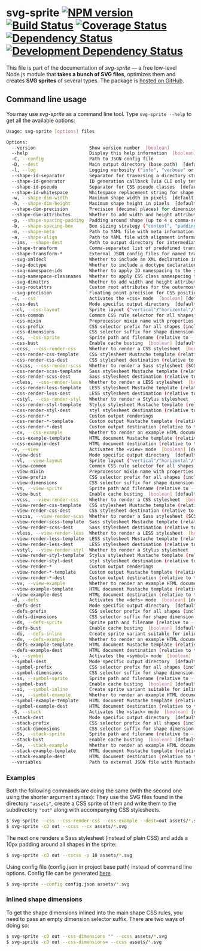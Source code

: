 svg-sprite [![NPM version][npm-image]][npm-url] [![Build Status][travis-image]][travis-url] [![Coverage Status][coveralls-image]][coveralls-url] [![Dependency Status][depstat-image]][depstat-url] [![Development Dependency Status][devdepstat-image]][devdepstat-url]
==========

This file is part of the documentation of *svg-sprite* — a free low-level Node.js module that **takes a bunch of SVG files**, optimizes them and creates **SVG sprites** of several types. The package is [hosted on GitHub](https://github.com/jkphl/svg-sprite).


Command line usage
------------------

You may use *svg-sprite* as a command line tool. Type `svg-sprite --help` to get all the available options:

```bash
Usage: svg-sprite [options] files

Options:
  --version                    Show version number  [boolean]
  --help                       Display this help information  [boolean]
  -C, --config                 Path to JSON config file
  -D, --dest                   Main output directory (base path)  [default: "."]
  -l, --log                    Logging verbosity ("info", "verbose" or "debug")
  --shape-id-separator         Separator for traversing a directory structure into a shape ID  [default: "--"]
  --shape-id-generator         ID generation callback [via CLI only template strings]  [default: "%s"]
  --shape-id-pseudo            Separator for CSS pseudo classes  [default: "~"]
  --shape-id-whitespace        Whitespace replacement string for shape IDs  [default: "_"]
  -w, --shape-dim-width        Maximum shape width in pixels  [default: 2000]
  -h, --shape-dim-height       Maximum shape height in pixels  [default: 2000]
  --shape-dim-precision        Precision (decimal places) for dimension calculations  [default: 2]
  --shape-dim-attributes       Whether to add width and height attributes to the shapes  [boolean] [default: false]
  -p, --shape-spacing-padding  Padding around shape (up to 4 x comma-separated)  [default: "0,0,0,0"]
  -b, --shape-spacing-box      Box sizing strategy ("content", "padding" or "icon")  [default: "content"]
  -m, --shape-meta             Path to YAML file with meta information
  -a, --shape-align            Path to YAML file with alignment information
  --ims, --shape-dest          Path to output directory for intermediate SVG files
  --shape-transform            Comma-separated list of predefined transformers (see docs)  [default: "svgo"]
  --shape-transform-*          External JSON config files for named transformers
  --svg-xmldecl                Whether to include an XML declaration in SVG files  [boolean] [default: true]
  --svg-doctype                Whether to include a doctype declaration in SVG files  [boolean] [default: true]
  --svg-namespace-ids          Whether to apply ID namespacing to the sprite  [boolean] [default: true]
  --svg-namespace-classnames   Whether to apply CSS class namespacing to the sprite  [boolean] [default: true]
  --svg-dimattrs               Whether to add width and height attributes to the sprite  [boolean] [default: true]
  --svg-rootattrs              Custom root attributes for the outermost <svg> element (external JSON file)
  --svg-precision              Floating point precision for CSS positioning values  [default: -1]
  -c, --css                    Activates the «css» mode  [boolean] [default: false]
  --css-dest                   Mode specific output directory  [default: "css"]
  --cl, --css-layout           Sprite layout ("vertical"/"horizontal"/"diagonal"/"packed")  [default: "packed"]
  --css-common                 Common CSS rule selector for all shapes  [default: null]
  --css-mixin                  Preprocessor mixin name with properties for all shapes  [default: null]
  --css-prefix                 CSS selector prefix for all shapes (including placeholders)  [default: ".svg-%s"]
  --css-dimensions             CSS selector suffix for shape dimension rules ("" for inline)  [default: "-dims"]
  --cs, --css-sprite           Sprite path and filename (relative to --mode-css-dest)  [default: "svg/sprite.css.svg"]
  --css-bust                   Enable cache busting  [boolean] [default: true]
  --ccss, --css-render-css     Whether to render a CSS stylesheet  [boolean] [default: false]
  --css-render-css-template    CSS stylesheet Mustache template (relative to svg-sprite basedir)  [default: "tmpl/css/sprite.css"]
  --css-render-css-dest        CSS stylesheet destination (relative to the --mode-css-dest)  [default: "sprite.css"]
  --cscss, --css-render-scss   Whether to render a Sass stylesheet (SCSS)  [boolean] [default: false]
  --css-render-scss-template   Sass stylesheet Mustache template (relative to svg-sprite basedir)  [default: "tmpl/css/sprite.scss"]
  --css-render-scss-dest       Sass stylesheet destination (relative to the --mode-css-dest)  [default: "sprite.scss"]
  --cless, --css-render-less   Whether to render a LESS stylesheet  [boolean] [default: false]
  --css-render-less-template   LESS stylesheet Mustache template (relative to svg-sprite basedir)  [default: "tmpl/css/sprite.less"]
  --css-render-less-dest       LESS stylesheet destination (relative to the --mode-css-dest)  [default: "sprite.less"]
  --cstyl, --css-render-styl   Whether to render a Stylus stylesheet  [boolean] [default: false]
  --css-render-styl-template   Stylus stylesheet Mustache template (relative to svg-sprite basedir)  [default: "tmpl/css/sprite.styl"]
  --css-render-styl-dest       styl stylesheet destination (relative to the --mode-css-dest)  [default: "sprite.styl"]
  --css-render-*               Custom output renderings
  --css-render-*-template      Custom output Mustache template (relative to svg-sprite basedir)
  --css-render-*-dest          Custom output destination (relative to the --mode-css-dest)
  --cx, --css-example          Whether to render an example HTML document  [boolean] [default: false]
  --css-example-template       HTML document Mustache template (relative to svg-sprite basedir)  [default: "tmpl/css/sprite.html"]
  --css-example-dest           HTML document destination (relative to the --mode-css-dest)  [default: "sprite.css.html"]
  -v, --view                   Activates the «view» mode  [boolean] [default: false]
  --view-dest                  Mode specific output directory  [default: "view"]
  --vl, --view-layout          Sprite layout ("vertical"/"horizontal"/"diagonal"/"packed")  [default: "packed"]
  --view-common                Common CSS rule selector for all shapes  [default: null]
  --view-mixin                 Preprocessor mixin name with properties for all shapes  [default: null]
  --view-prefix                CSS selector prefix for all shapes (including placeholders)  [default: ".svg-%s"]
  --view-dimensions            CSS selector suffix for shape dimension rules ("" for inline)  [default: "-dims"]
  --vs, --view-sprite          Sprite path and filename (relative to --mode-css-dest)  [default: "svg/sprite.css.svg"]
  --view-bust                  Enable cache busting  [boolean] [default: true]
  --vcss, --view-render-css    Whether to render a CSS stylesheet  [boolean] [default: false]
  --view-render-css-template   CSS stylesheet Mustache template (relative to svg-sprite basedir)  [default: "tmpl/css/sprite.css"]
  --view-render-css-dest       CSS stylesheet destination (relative to the --mode-css-dest)  [default: "sprite.css"]
  --vscss, --view-render-scss  Whether to render a Sass stylesheet (SCSS)  [boolean] [default: false]
  --view-render-scss-template  Sass stylesheet Mustache template (relative to svg-sprite basedir)  [default: "tmpl/css/sprite.scss"]
  --view-render-scss-dest      Sass stylesheet destination (relative to the --mode-css-dest)  [default: "sprite.scss"]
  --vless, --view-render-less  Whether to render a LESS stylesheet  [boolean] [default: false]
  --view-render-less-template  LESS stylesheet Mustache template (relative to svg-sprite basedir)  [default: "tmpl/css/sprite.less"]
  --view-render-less-dest      LESS stylesheet destination (relative to the --mode-css-dest)  [default: "sprite.less"]
  --vstyl, --view-render-styl  Whether to render a Stylus stylesheet  [boolean] [default: false]
  --view-render-styl-template  Stylus stylesheet Mustache template (relative to svg-sprite basedir)  [default: "tmpl/css/sprite.styl"]
  --view-render-styl-dest      styl stylesheet destination (relative to the --mode-css-dest)  [default: "sprite.styl"]
  --view-render-*              Custom output renderings
  --view-render-*-template     Custom output Mustache template (relative to svg-sprite basedir)
  --view-render-*-dest         Custom output destination (relative to the --mode-css-dest)
  --vx, --view-example         Whether to render an example HTML document  [boolean] [default: false]
  --view-example-template      HTML document Mustache template (relative to svg-sprite basedir)  [default: "tmpl/view/sprite.html"]
  --view-example-dest          HTML document destination (relative to the --mode-css-dest)  [default: "sprite.view.html"]
  -d, --defs                   Activates the «defs» mode  [boolean] [default: false]
  --defs-dest                  Mode specific output directory  [default: "defs"]
  --defs-prefix                CSS selector prefix for all shapes (including placeholders)  [default: ".svg-%s"]
  --defs-dimensions            CSS selector suffix for shape dimension rules ("" for inline)  [default: "-dims"]
  --ds, --defs-sprite          Sprite path and filename (relative to --mode-css-dest)  [default: "svg/sprite.css.svg"]
  --defs-bust                  Enable cache busting  [boolean] [default: false]
  --di, --defs-inline          Create sprite variant suitable for inline embedding  [boolean] [default: false]
  --dx, --defs-example         Whether to render an example HTML document  [boolean] [default: false]
  --defs-example-template      HTML document Mustache template (relative to svg-sprite basedir)  [default: "tmpl/defs/sprite.html"]
  --defs-example-dest          HTML document destination (relative to the --mode-css-dest)  [default: "sprite.defs.html"]
  -s, --symbol                 Activates the «symbol» mode  [boolean] [default: false]
  --symbol-dest                Mode specific output directory  [default: "symbol"]
  --symbol-prefix              CSS selector prefix for all shapes (including placeholders)  [default: ".svg-%s"]
  --symbol-dimensions          CSS selector suffix for shape dimension rules ("" for inline)  [default: "-dims"]
  --ss, --symbol-sprite        Sprite path and filename (relative to --mode-css-dest)  [default: "svg/sprite.css.svg"]
  --symbol-bust                Enable cache busting  [boolean] [default: false]
  --si, --symbol-inline        Create sprite variant suitable for inline embedding  [boolean] [default: false]
  --sx, --symbol-example       Whether to render an example HTML document  [boolean] [default: false]
  --symbol-example-template    HTML document Mustache template (relative to svg-sprite basedir)  [default: "tmpl/symbol/sprite.html"]
  --symbol-example-dest        HTML document destination (relative to the --mode-css-dest)  [default: "sprite.symbol.html"]
  -S, --stack                  Activates the «stack» mode  [boolean] [default: false]
  --stack-dest                 Mode specific output directory  [default: "stack"]
  --stack-prefix               CSS selector prefix for all shapes (including placeholders)  [default: ".svg-%s"]
  --stack-dimensions           CSS selector suffix for shape dimension rules ("" for inline)  [default: "-dims"]
  --Ss, --stack-sprite         Sprite path and filename (relative to --mode-css-dest)  [default: "svg/sprite.css.svg"]
  --stack-bust                 Enable cache busting  [boolean] [default: false]
  --Sx, --stack-example        Whether to render an example HTML document  [boolean] [default: false]
  --stack-example-template     HTML document Mustache template (relative to svg-sprite basedir)  [default: "tmpl/stack/sprite.html"]
  --stack-example-dest         HTML document destination (relative to the --mode-css-dest)  [default: "sprite.stack.html"]
  --variables                  Path to external JSON file with Mustache variable definitions
```

### Examples

Both the following commands are doing the same (with the second one using the shorter argument syntax): They use the SVG files found in the directory `"assets"`, create a CSS sprite of them and write them to the subdirectory `"out"` along with accompanying CSS stylesheets. 

```bash
$ svg-sprite --css --css-render-css --css-example --dest=out assets/*.svg
$ svg-sprite -cD out --ccss --cx assets/*.svg
```

The next one renders a Sass stylesheet (instead of plain CSS) and adds a 10px padding around all shapes in the sprite:

```bash
$ svg-sprite -cD out --cscss -p 10 assets/*.svg
```

Using config file (config.json in project base path) instead of command line options.
Config file can be generated [here](http://jkphl.github.io/svg-sprite/#json).

```bash
$ svg-sprite --config config.json assets/*.svg
```

### Inlined shape dimensions

To get the shape dimensions inlined into the main shape CSS rules, you need to pass an empty dimension selector suffix. There are two ways of doing so:

```bash
$ svg-sprite -cD out --css-dimensions "" --ccss assets/*.svg
$ svg-sprite -cD out --css-dimensions= --ccss assets/*.svg
```


[npm-url]: https://npmjs.org/package/svg-sprite
[npm-image]: https://badge.fury.io/js/svg-sprite.png

[travis-url]: http://travis-ci.org/jkphl/svg-sprite
[travis-image]: https://secure.travis-ci.org/jkphl/svg-sprite.png

[coveralls-url]: https://coveralls.io/r/jkphl/svg-sprite
[coveralls-image]: https://img.shields.io/coveralls/jkphl/svg-sprite.svg

[depstat-url]: https://david-dm.org/jkphl/svg-sprite#info=dependencies
[depstat-image]: https://david-dm.org/jkphl/svg-sprite.svg
[devdepstat-url]: https://david-dm.org/jkphl/svg-sprite#info=devDependencies
[devdepstat-image]: https://david-dm.org/jkphl/svg-sprite/dev-status.svg
